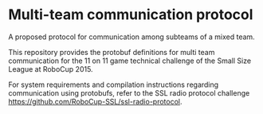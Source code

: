 # Multi-team communication protocol

A proposed protocol for communication among subteams of a mixed team.

This repository provides the protobuf definitions for multi team
communication for the 11 on 11 game technical challenge of the 
Small Size League at RoboCup 2015.

For system requirements and compilation instructions regarding
communication using protobufs, refer to the SSL radio protocol
challenge https://github.com/RoboCup-SSL/ssl-radio-protocol.
